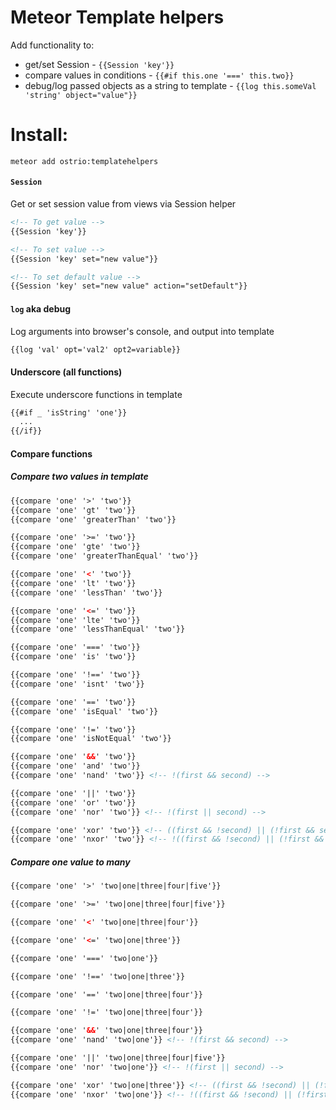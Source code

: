 Meteor Template helpers 
========
Add functionality to:
 - get/set Session - `{{Session 'key'}}`
 - compare values in conditions - `{{#if this.one '===' this.two}}`
 - debug/log passed objects as a string to template - `{{log this.someVal 'string' object="value"}}`


Install:
========
```shell
meteor add ostrio:templatehelpers
```

#### `Session`
Get or set session value from views via Session helper
```html
<!-- To get value -->
{{Session 'key'}}

<!-- To set value -->
{{Session 'key' set="new value"}}

<!-- To set default value -->
{{Session 'key' set="new value" action="setDefault"}}
```

#### `log` aka debug
Log arguments into browser's console, and output into template
```html
{{log 'val' opt='val2' opt2=variable}}
```

#### Underscore (all functions)
Execute underscore functions in template
```html
{{#if _ 'isString' 'one'}}
  ...
{{/if}}
```

#### Compare functions
##### Compare two values in template
```html
{{compare 'one' '>' 'two'}}
{{compare 'one' 'gt' 'two'}}
{{compare 'one' 'greaterThan' 'two'}}

{{compare 'one' '>=' 'two'}}
{{compare 'one' 'gte' 'two'}}
{{compare 'one' 'greaterThanEqual' 'two'}}

{{compare 'one' '<' 'two'}}
{{compare 'one' 'lt' 'two'}}
{{compare 'one' 'lessThan' 'two'}}

{{compare 'one' '<=' 'two'}}
{{compare 'one' 'lte' 'two'}}
{{compare 'one' 'lessThanEqual' 'two'}}

{{compare 'one' '===' 'two'}}
{{compare 'one' 'is' 'two'}}

{{compare 'one' '!==' 'two'}}
{{compare 'one' 'isnt' 'two'}}

{{compare 'one' '==' 'two'}}
{{compare 'one' 'isEqual' 'two'}}

{{compare 'one' '!=' 'two'}}
{{compare 'one' 'isNotEqual' 'two'}}

{{compare 'one' '&&' 'two'}}
{{compare 'one' 'and' 'two'}}
{{compare 'one' 'nand' 'two'}} <!-- !(first && second) -->

{{compare 'one' '||' 'two'}}
{{compare 'one' 'or' 'two'}}
{{compare 'one' 'nor' 'two'}} <!-- !(first || second) -->

{{compare 'one' 'xor' 'two'}} <!-- ((first && !second) || (!first && second)) -->
{{compare 'one' 'nxor' 'two'}} <!-- !((first && !second) || (!first && second)) -->
```

##### Compare one value to many
```html
{{compare 'one' '>' 'two|one|three|four|five'}}

{{compare 'one' '>=' 'two|one|three|four|five'}}

{{compare 'one' '<' 'two|one|three|four'}}

{{compare 'one' '<=' 'two|one|three'}}

{{compare 'one' '===' 'two|one'}}

{{compare 'one' '!==' 'two|one|three'}}

{{compare 'one' '==' 'two|one|three|four'}}

{{compare 'one' '!=' 'two|one|three|four'}}

{{compare 'one' '&&' 'two|one|three|four'}}
{{compare 'one' 'nand' 'two|one'}} <!-- !(first && second) -->

{{compare 'one' '||' 'two|one|three|four|five'}}
{{compare 'one' 'nor' 'two|one'}} <!-- !(first || second) -->

{{compare 'one' 'xor' 'two|one|three'}} <!-- ((first && !second) || (!first && second)) -->
{{compare 'one' 'nxor' 'two|one'}} <!-- !((first && !second) || (!first && second)) -->
```
